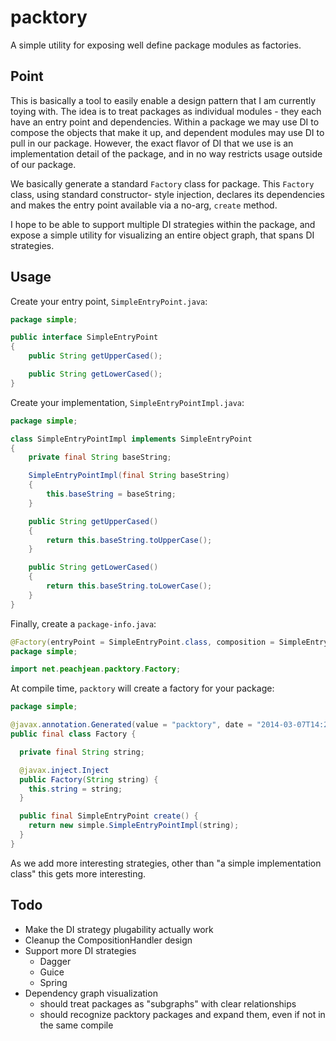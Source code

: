 packtory
========

A simple utility for exposing well define package modules as factories.

Point
-----

This is basically a tool to easily enable a design pattern that I am currently toying with. The idea is to treat 
packages as individual modules - they each have an entry point and dependencies. Within a package we may use DI
to compose the objects that make it up, and dependent modules may use DI to pull in our package. However, the
exact flavor of DI that we use is an implementation detail of the package, and in no way restricts usage
outside of our package.

We basically generate a standard ``Factory`` class for package. This ``Factory`` class, using standard constructor-
style injection, declares its dependencies and makes the entry point available via a no-arg, ``create`` method.

I hope to be able to support multiple DI strategies within the package, and expose a simple utility for visualizing
an entire object graph, that spans DI strategies.

Usage
-----

Create your entry point, ``SimpleEntryPoint.java``:

```java
package simple;

public interface SimpleEntryPoint
{
	public String getUpperCased();

	public String getLowerCased();
}
```

Create your implementation, ``SimpleEntryPointImpl.java``:

```java
package simple;

class SimpleEntryPointImpl implements SimpleEntryPoint
{
	private final String baseString;

	SimpleEntryPointImpl(final String baseString)
	{
		this.baseString = baseString;
	}

	public String getUpperCased()
	{
		return this.baseString.toUpperCase();
	}

	public String getLowerCased()
	{
		return this.baseString.toLowerCase();
	}
}
```

Finally, create a ``package-info.java``:

```java
@Factory(entryPoint = SimpleEntryPoint.class, composition = SimpleEntryPointImpl.class)
package simple;

import net.peachjean.packtory.Factory;
```

At compile time, ``packtory`` will create a factory for your package:

```java
package simple;

@javax.annotation.Generated(value = "packtory", date = "2014-03-07T14:21-0600")
public final class Factory {

  private final String string;

  @javax.inject.Inject
  public Factory(String string) {
    this.string = string;
  }

  public final SimpleEntryPoint create() {
    return new simple.SimpleEntryPointImpl(string);
  }
}
```

As we add more interesting strategies, other than "a simple implementation class" this gets more interesting.

Todo
----

* Make the DI strategy plugability actually work
* Cleanup the CompositionHandler design
* Support more DI strategies
  * Dagger
  * Guice
  * Spring
* Dependency graph visualization
  * should treat packages as "subgraphs" with clear relationships
  * should recognize packtory packages and expand them, even if not in the same compile


